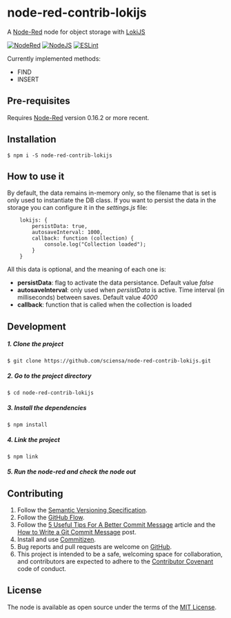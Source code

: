 # node-red-contrib-lokijs
A [Node-Red](http://nodered.org) node for object storage with [LokiJS](http://lokijs.org)

[![NodeRed](https://img.shields.io/badge/Node--Red-0.16.2-red.svg)](http://nodered.org)
[![NodeJS](https://img.shields.io/badge/Node.js-6.10.2-brightgreen.svg)](https://nodejs.org)
[![ESLint](https://img.shields.io/badge/codestyle-eslint-green.svg)](http://eslint.org)

Currently implemented methods:

- FIND
- INSERT

## Pre-requisites

Requires [Node-Red](http://nodered.org) version 0.16.2 or more recent.

## Installation

    $ npm i -S node-red-contrib-lokijs

## How to use it

By default, the data remains in-memory only, so the filename that is set is only used to instantiate the DB class. If you want to persist the data in the storage you can configure it in the _settings.js_ file:

```
	lokijs: {
		persistData: true,
		autosaveInterval: 1000,
		callback: function (collection) {
			console.log("Collection loaded");
		}
	}
```

All this data is optional, and the meaning of each one is:
*  **persistData**: flag to activate the data persistance. Default value _false_
*  **autosaveInterval**: only used when _persistData_ is active. Time interval (in milliseconds) between saves. Default value _4000_
*  **callback**: function that is called when the collection is loaded

## Development

##### 1. Clone the project

    $ git clone https://github.com/sciensa/node-red-contrib-lokijs.git

##### 2. Go to the project directory

    $ cd node-red-contrib-lokijs

##### 3. Install the dependencies

    $ npm install

##### 4. Link the project

    $ npm link

##### 5. Run the node-red and check the node out

## Contributing

1. Follow the [Semantic Versioning Specification](http://semver.org/).
2. Follow the [GitHub Flow](https://guides.github.com/introduction/flow/).
3. Follow the [5 Useful Tips For A Better Commit Message](https://robots.thoughtbot.com/5-useful-tips-for-a-better-commit-message) article and the [How to Write a Git Commit Message](http://chris.beams.io/posts/git-commit/) post.
4. Install and use [Commitizen](http://commitizen.github.io/cz-cli/).
5. Bug reports and pull requests are welcome on [GitHub](https://github.com/sciensa/node-red-contrib-git-ui/issues).
6. This project is intended to be a safe, welcoming space for collaboration, and contributors are expected to adhere to the [Contributor Covenant](http://contributor-covenant.org) code of conduct.

## License

The node is available as open source under the terms of the [MIT License](http://opensource.org/licenses/MIT).
